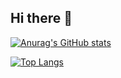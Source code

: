 ## Hi there 👋

[![Anurag's GitHub stats](https://github-readme-stats.vercel.app/api?username=allanasr)](https://github.com/anuraghazra/github-readme-stats&theme=tokyonight)

[![Top Langs](https://github-readme-stats.vercel.app/api/top-langs/?username=allanasr)](https://github.com/anuraghazra/github-readme-stats&theme=tokyonight)
